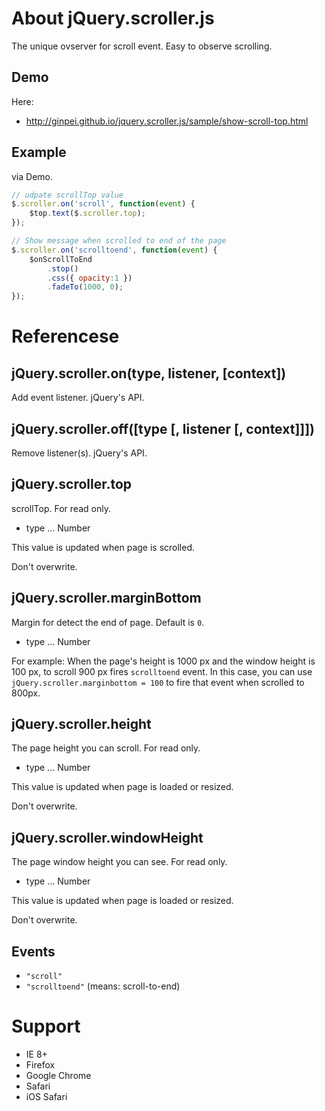 # About jQuery.scroller.js

The unique ovserver for scroll event. Easy to observe scrolling.

## Demo

Here:

* http://ginpei.github.io/jquery.scroller.js/sample/show-scroll-top.html

## Example

via Demo.

```js
// udpate scrollTop value
$.scroller.on('scroll', function(event) {
    $top.text($.scroller.top);
});

// Show message when scrolled to end of the page
$.scroller.on('scrolltoend', function(event) {
    $onScrollToEnd
        .stop()
        .css({ opacity:1 })
        .fadeTo(1000, 0);
});
```

# Referencese

## jQuery.scroller.on(type, listener, [context])

Add event listener. jQuery's API.

## jQuery.scroller.off([type [, listener [, context]]])

Remove listener(s). jQuery's API.

## jQuery.scroller.top

scrollTop. For read only.

* type … Number

This value is updated when page is scrolled.

Don't overwrite.

## jQuery.scroller.marginBottom

Margin for detect the end of page. Default is `0`.

* type … Number

For example: When the page's height is 1000 px and the window height is 100 px, to scroll 900 px fires `scrolltoend` event. In this case, you can use `jQuery.scroller.marginbottom = 100` to fire that event when scrolled to 800px.

## jQuery.scroller.height

The page height you can scroll. For read only.

* type … Number

This value is updated when page is loaded or resized.

Don't overwrite.

## jQuery.scroller.windowHeight

The page window height you can see. For read only.

* type … Number

This value is updated when page is loaded or resized.

Don't overwrite.

## Events

* `"scroll"`
* `"scrolltoend"` (means: scroll-to-end)

# Support

* IE 8+
* Firefox
* Google Chrome
* Safari
* iOS Safari

